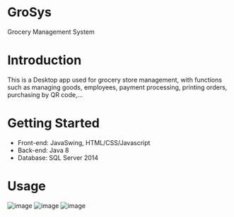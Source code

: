 # GroSys
Grocery Management System
# Introduction
This is a Desktop app used for grocery store management, with functions such as managing goods, employees, payment processing, printing orders, purchasing by QR code,...
# Getting Started
- Front-end: JavaSwing, HTML/CSS/Javascript
- Back-end: Java 8
- Database: SQL Server 2014
# Usage
![image](https://user-images.githubusercontent.com/78090778/218501954-8e3cfb43-fa2b-452d-8154-a8c5490f0186.png)
![image](https://user-images.githubusercontent.com/78090778/218502439-6e8e2228-eedc-4ce9-bd0f-cdb6c68ef96b.png)
![image](https://user-images.githubusercontent.com/78090778/218502542-550ff797-e43d-4a15-859c-9f04443edd1e.png)
